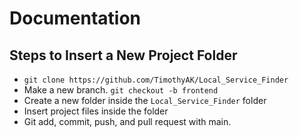 # Documentation
## Steps to Insert a New Project Folder
- ```git clone https://github.com/TimothyAK/Local_Service_Finder```
- Make a new branch. ```git checkout -b frontend```
- Create a new folder inside the ```Local_Service_Finder``` folder
- Insert project files inside the folder
- Git add, commit, push, and pull request with main.